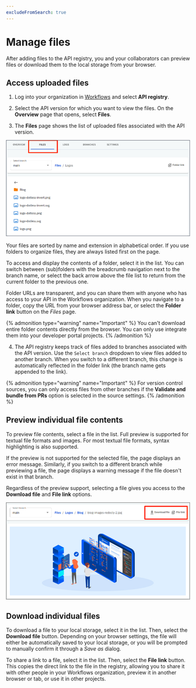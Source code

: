 ```yaml
---
excludeFromSearch: true
---
```


# Manage files

After adding files to the API registry, you and your collaborators can preview files or download them to the local storage from your browser.

## Access uploaded files

1. Log into your organization in [Workflows](https://app.redocly.com/) and select **API registry**.

2. Select the API version for which you want to view the files. On the **Overview** page that opens, select **Files**.

3. The **Files** page shows the list of uploaded files associated with the API version.

![Files uploaded to an API version](./images/view-assets.png '#width=600px;')

Your files are sorted by name and extension in alphabetical order.
If you use folders to organize files, they are always listed first on the page.

To access and display the contents of a folder, select it in the list.
You can switch between (sub)folders with the breadcrumb navigation next to the branch name, or select the back arrow above the file list to return from the current folder to the previous one.

Folder URLs are transparent, and you can share them with anyone who has access to your API in the Workflows organization. When you navigate to a folder, copy the URL from your browser address bar, or select the **Folder link** button on the _Files_ page.

{% admonition type="warning" name="Important" %}
You can't download entire folder contents directly from the browser. You can only use integrate them into your developer portal projects.
{% /admonition %}


4. The API registry keeps track of files added to branches associated with the API version. Use the `Select branch` dropdown to view files added to another branch.
When you switch to a different branch, this change is automatically reflected in the folder link (the branch name gets appended to the link).

{% admonition type="warning" name="Important" %}
For version control sources, you can only access files from other branches if the **Validate and bundle from PRs** option is selected in the source settings.
{% /admonition %}


## Preview individual file contents

To preview file contents, select a file in the list. Full preview is supported for textual file formats and images. For most textual file formats, syntax highlighting is also supported.

If the preview is not supported for the selected file, the page displays an error message. Similarly, if you switch to a different branch while previewing a file, the page displays a warning message if the file doesn't exist in that branch.

Regardless of the preview support, selecting a file gives you access to the **Download file** and **File link** options.

![File preview for an image](./images/preview-uploaded-file.png)


## Download individual files

To download a file to your local storage, select it in the list.
Then, select the **Download file** button.
Depending on your browser settings, the file will either be automatically saved to your local storage, or you will be prompted to manually confirm it through a _Save as_ dialog.

To share a link to a file, select it in the list.
Then, select the **File link** button.
This copies the direct link to the file in the registry, allowing you to share it with other people in your Workflows organization, preview it in another browser or tab, or use it in other projects.

